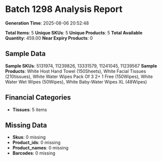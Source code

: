 # Batch 1298 Analysis Report

**Generation Time**: 2025-08-06 20:52:48

**Total Items**: 5
**Unique SKUs**: 5
**Unique Products**: 5
**Total Available Quantity**: 459.00
**Near Expiry Products**: 0

## Sample Data
**Sample SKUs**: 5131974, 11239826, 13331579, 11241045, 11239567
**Sample Products**: White Host Hand Towel (150Sheets), White Facial Tissues (210tissues), White Water Wipes Pack Of 3 2+ 1 Free (150Wipes), White Water Wet Wipes (50Wipes), White Baby-Water Wipes XL (48Wipes) 

## Financial Categories
- **Tissues**: 5 items

## Missing Data
- **Skus**: 0 missing
- **Product_ids**: 0 missing
- **Product_names**: 0 missing
- **Barcodes**: 0 missing
